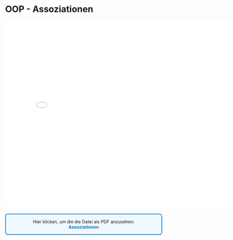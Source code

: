 # OOP - Assoziationen
<p>
<iframe src="../_static/pdfs/t07_assoziationen.pdf" width="800" height="600" style="border: none;"></iframe>
</p>

<div style="border: 2px solid #007ACC; padding: 15px; border-radius: 8px; background-color: #F0F8FF; margin: 20px 0;">
<p style="text-align: center; margin: 0;">
    Hier klicken, um die die Datei als PDF anzusehen:
    <br>
     <a href="../_static/pdfs/t07_assoziationen.pdf.pdf" 
           target="_blank" 
           rel="noopener noreferrer" 
           style="color: #007ACC; font-weight: bold; text-decoration: none;">
            Assoziationen
        </a>
    </p>
</div>